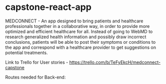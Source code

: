 # capstone-react-app

MEDCONNECT - An app designed to bring patients and healthcare professionals together in a collaborative way, in order to provide more optimized and efficient healthcare for all. Instead of going to WebMD to research generalized health information and possibly draw incorrect conclusions, patients will be able to post their symptoms or conditions to the app and correspond with a healthcare provider to get suggestions on potential treatments. 

Link to Trello for User stories - https://trello.com/b/TeFyEkcH/medconnect-capstone


Routes needed for Back-end:
